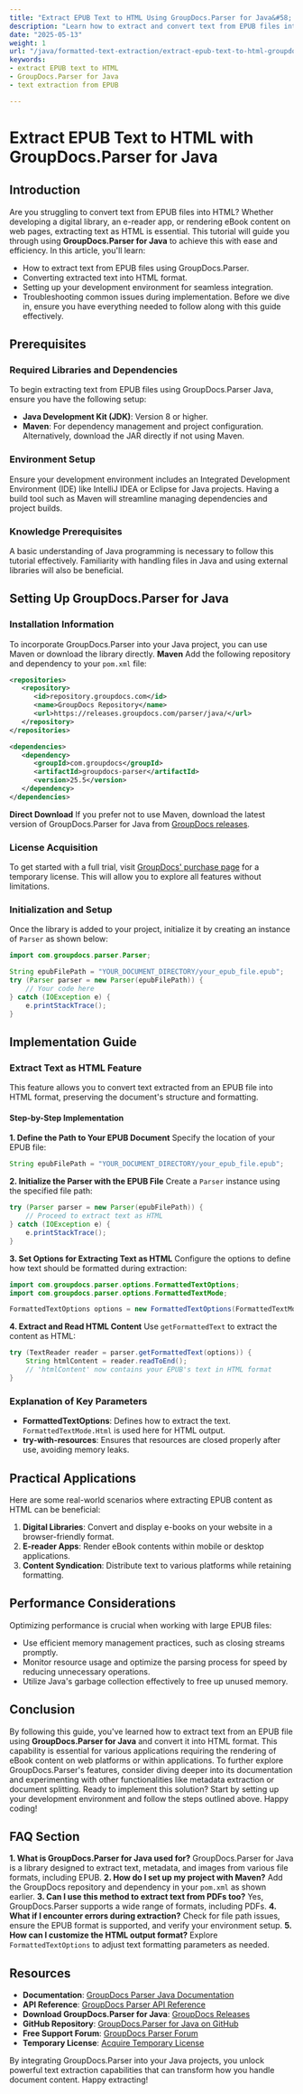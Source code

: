 ```yaml
---
title: "Extract EPUB Text to HTML Using GroupDocs.Parser for Java&#58; A Comprehensive Guide"
description: "Learn how to extract and convert text from EPUB files into HTML format using GroupDocs.Parser for Java. Perfect for digital libraries and e-reader applications."
date: "2025-05-13"
weight: 1
url: "/java/formatted-text-extraction/extract-epub-text-to-html-groupdocs-parser-java/"
keywords:
- extract EPUB text to HTML
- GroupDocs.Parser for Java
- text extraction from EPUB

---
```



# Extract EPUB Text to HTML with GroupDocs.Parser for Java
## Introduction
Are you struggling to convert text from EPUB files into HTML? Whether developing a digital library, an e-reader app, or rendering eBook content on web pages, extracting text as HTML is essential. This tutorial will guide you through using **GroupDocs.Parser for Java** to achieve this with ease and efficiency.
In this article, you'll learn:
- How to extract text from EPUB files using GroupDocs.Parser.
- Converting extracted text into HTML format.
- Setting up your development environment for seamless integration.
- Troubleshooting common issues during implementation.
Before we dive in, ensure you have everything needed to follow along with this guide effectively.

## Prerequisites
### Required Libraries and Dependencies
To begin extracting text from EPUB files using GroupDocs.Parser Java, ensure you have the following setup:
- **Java Development Kit (JDK)**: Version 8 or higher.
- **Maven**: For dependency management and project configuration. Alternatively, download the JAR directly if not using Maven.

### Environment Setup
Ensure your development environment includes an Integrated Development Environment (IDE) like IntelliJ IDEA or Eclipse for Java projects. Having a build tool such as Maven will streamline managing dependencies and project builds.

### Knowledge Prerequisites
A basic understanding of Java programming is necessary to follow this tutorial effectively. Familiarity with handling files in Java and using external libraries will also be beneficial.

## Setting Up GroupDocs.Parser for Java
### Installation Information
To incorporate GroupDocs.Parser into your Java project, you can use Maven or download the library directly.
**Maven**
Add the following repository and dependency to your `pom.xml` file:
```xml
<repositories>
   <repository>
      <id>repository.groupdocs.com</id>
      <name>GroupDocs Repository</name>
      <url>https://releases.groupdocs.com/parser/java/</url>
   </repository>
</repositories>

<dependencies>
   <dependency>
      <groupId>com.groupdocs</groupId>
      <artifactId>groupdocs-parser</artifactId>
      <version>25.5</version>
   </dependency>
</dependencies>
```
**Direct Download**
If you prefer not to use Maven, download the latest version of GroupDocs.Parser for Java from [GroupDocs releases](https://releases.groupdocs.com/parser/java/).

### License Acquisition
To get started with a full trial, visit [GroupDocs' purchase page](https://purchase.groupdocs.com/temporary-license/) for a temporary license. This will allow you to explore all features without limitations.

### Initialization and Setup
Once the library is added to your project, initialize it by creating an instance of `Parser` as shown below:
```java
import com.groupdocs.parser.Parser;

String epubFilePath = "YOUR_DOCUMENT_DIRECTORY/your_epub_file.epub";
try (Parser parser = new Parser(epubFilePath)) {
    // Your code here
} catch (IOException e) {
    e.printStackTrace();
}
```

## Implementation Guide
### Extract Text as HTML Feature
This feature allows you to convert text extracted from an EPUB file into HTML format, preserving the document's structure and formatting.
#### Step-by-Step Implementation
**1. Define the Path to Your EPUB Document**
Specify the location of your EPUB file:
```java
String epubFilePath = "YOUR_DOCUMENT_DIRECTORY/your_epub_file.epub";
```
**2. Initialize the Parser with the EPUB File**
Create a `Parser` instance using the specified file path:
```java
try (Parser parser = new Parser(epubFilePath)) {
    // Proceed to extract text as HTML
} catch (IOException e) {
    e.printStackTrace();
}
```
**3. Set Options for Extracting Text as HTML**
Configure the options to define how text should be formatted during extraction:
```java
import com.groupdocs.parser.options.FormattedTextOptions;
import com.groupdocs.parser.options.FormattedTextMode;

FormattedTextOptions options = new FormattedTextOptions(FormattedTextMode.Html);
```
**4. Extract and Read HTML Content**
Use `getFormattedText` to extract the content as HTML:
```java
try (TextReader reader = parser.getFormattedText(options)) {
    String htmlContent = reader.readToEnd();
    // 'htmlContent' now contains your EPUB's text in HTML format
}
```
### Explanation of Key Parameters
- **FormattedTextOptions**: Defines how to extract the text. `FormattedTextMode.Html` is used here for HTML output.
- **try-with-resources**: Ensures that resources are closed properly after use, avoiding memory leaks.

## Practical Applications
Here are some real-world scenarios where extracting EPUB content as HTML can be beneficial:
1. **Digital Libraries**: Convert and display e-books on your website in a browser-friendly format.
2. **E-reader Apps**: Render eBook contents within mobile or desktop applications.
3. **Content Syndication**: Distribute text to various platforms while retaining formatting.

## Performance Considerations
Optimizing performance is crucial when working with large EPUB files:
- Use efficient memory management practices, such as closing streams promptly.
- Monitor resource usage and optimize the parsing process for speed by reducing unnecessary operations.
- Utilize Java's garbage collection effectively to free up unused memory.

## Conclusion
By following this guide, you've learned how to extract text from an EPUB file using **GroupDocs.Parser for Java** and convert it into HTML format. This capability is essential for various applications requiring the rendering of eBook content on web platforms or within applications.
To further explore GroupDocs.Parser's features, consider diving deeper into its documentation and experimenting with other functionalities like metadata extraction or document splitting.
Ready to implement this solution? Start by setting up your development environment and follow the steps outlined above. Happy coding!

## FAQ Section
**1. What is GroupDocs.Parser for Java used for?**
GroupDocs.Parser for Java is a library designed to extract text, metadata, and images from various file formats, including EPUB.
**2. How do I set up my project with Maven?**
Add the GroupDocs repository and dependency in your `pom.xml` as shown earlier.
**3. Can I use this method to extract text from PDFs too?**
Yes, GroupDocs.Parser supports a wide range of formats, including PDFs.
**4. What if I encounter errors during extraction?**
Check for file path issues, ensure the EPUB format is supported, and verify your environment setup.
**5. How can I customize the HTML output format?**
Explore `FormattedTextOptions` to adjust text formatting parameters as needed.

## Resources
- **Documentation**: [GroupDocs Parser Java Documentation](https://docs.groupdocs.com/parser/java/)
- **API Reference**: [GroupDocs Parser API Reference](https://reference.groupdocs.com/parser/java)
- **Download GroupDocs.Parser for Java**: [GroupDocs Releases](https://releases.groupdocs.com/parser/java/)
- **GitHub Repository**: [GroupDocs.Parser for Java on GitHub](https://github.com/groupdocs-parser/GroupDocs.Parser-for-Java)
- **Free Support Forum**: [GroupDocs Parser Forum](https://forum.groupdocs.com/c/parser)
- **Temporary License**: [Acquire Temporary License](https://purchase.groupdocs.com/temporary-license/) 

By integrating GroupDocs.Parser into your Java projects, you unlock powerful text extraction capabilities that can transform how you handle document content. Happy extracting!
